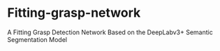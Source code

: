 # Fitting-grasp-network
A Fitting Grasp Detection Network Based on the DeepLabv3+ Semantic Segmentation Model
